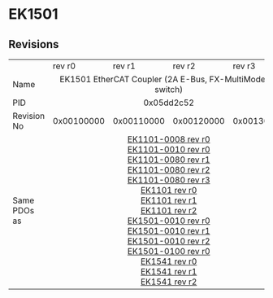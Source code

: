 # EK1501

## Revisions
<table>
<tr>
<td></td>
<td>rev r0</td>
<td>rev r1</td>
<td>rev r2</td>
<td>rev r3</td>
</tr>
<tr>
<td>Name</td>
<td colspan=4 align="center">EK1501 EtherCAT Coupler (2A E-Bus, FX-MultiMode, ID switch)</td>
</tr>
<tr>
<td>PID</td>
<td colspan=4 align="center">0x05dd2c52</td>
</tr>
<tr>
<td>Revision No</td>
<td>0x00100000</td>
<td>0x00110000</td>
<td>0x00120000</td>
<td>0x00130000</td>
</tr>
<tr>
<td>Same PDOs as</td>
<td colspan=4 align="center"><a href="EK1101-0008.md">EK1101-0008 rev r0</a><br/><a href="EK1101-0010.md">EK1101-0010 rev r0</a><br/><a href="EK1101-0080.md">EK1101-0080 rev r1</a><br/><a href="EK1101-0080.md">EK1101-0080 rev r2</a><br/><a href="EK1101-0080.md">EK1101-0080 rev r3</a><br/><a href="EK1101.md">EK1101 rev r0</a><br/><a href="EK1101.md">EK1101 rev r1</a><br/><a href="EK1101.md">EK1101 rev r2</a><br/><a href="EK1501-0010.md">EK1501-0010 rev r0</a><br/><a href="EK1501-0010.md">EK1501-0010 rev r1</a><br/><a href="EK1501-0010.md">EK1501-0010 rev r2</a><br/><a href="EK1501-0100.md">EK1501-0100 rev r0</a><br/><a href="EK1541.md">EK1541 rev r0</a><br/><a href="EK1541.md">EK1541 rev r1</a><br/><a href="EK1541.md">EK1541 rev r2</a></td>
</tr>
</table>
